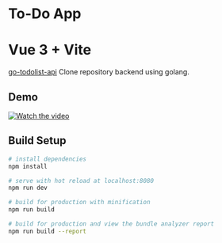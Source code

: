 # To-Do App
# Vue 3 + Vite

[go-todolist-api](https://github.com/adipras/go-todolist-api) Clone repository backend using golang.


## Demo

[![Watch the video](https://img.youtube.com/vi/3UwxQJB6OP4/maxresdefault.jpg)](https://www.youtube.com/watch?v=3UwxQJB6OP4)



## Build Setup

``` bash
# install dependencies
npm install

# serve with hot reload at localhost:8080
npm run dev

# build for production with minification
npm run build

# build for production and view the bundle analyzer report
npm run build --report
```
